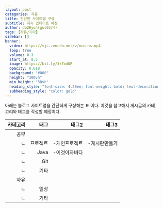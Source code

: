 ```yaml
---
layout: post
categories: 자유
title: 간단한 사이트맵 구상
subtitle: 지속 업데이트 예정
author: do2Hyun(gus0574)
tags: [자유/기타]
sidebar: []
banner:
  video: https://vjs.zencdn.net/v/oceans.mp4
  loop: true
  volume: 0.3
  start_at: 8.5
  image: https://bit.ly/3xTmdUP
  opacity: 0.618
  background: "#000"
  height: "100vh"
  min_height: "38vh"
  heading_style: "font-size: 4.25em; font-weight: bold; text-decoration: underline"
  subheading_style: "color: gold"
---
```


아래는 블로그 사이트맵을 간단하게 구상해본 표 이다. 이것을 참고해서 게시글의 카테고리와 태그를 작성할 예정이다.

|카테고리|태그|태그2|태그3|
|----:|----:|----:|----:|
|공부||||
|  ㄴ| 프로젝트 | -개인프로젝트 | -게시판만들기 |
|  ㄴ| Java | -이것이자바다 ||
|  ㄴ| Git |||
|  ㄴ| 기타 |||
|자유||||
|  ㄴ| 일상 |||
|  ㄴ| 기타 |||